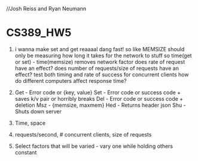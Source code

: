 //Josh Reiss and Ryan Neumann
# CS389_HW5

1) i wanna make set and get reaaaal dang fast!
so like
MEMSIZE should only be measuring how long it takes for the network to stuff
so time(get or set) - time(memsize) removes network factor
does rate of request have an effect?
does number of requests/size of requests have an effect?
	test both timing and rate of success for concurrent clients
how do different computers affect response time?

2) 	Get - Error code or {key, value}
	Set - Error code or success code + saves k/v pair or horribly breaks
	Del - Error code or success code + deletion
	Msz - {memsize, maxmem}
	Hed - Returns header json
	Shu - Shuts down server

3) Time, space

4) requests/second, # concurrent clients, size of requests

5) Select factors that will be varied -
	vary one while holding others constant
